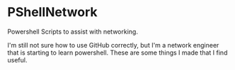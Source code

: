 # PShellNetwork
Powershell Scripts to assist with networking.

I'm still not sure how to use GitHub correctly, but I'm a network engineer that is starting to learn powershell.  These are some things I made that I find useful.

